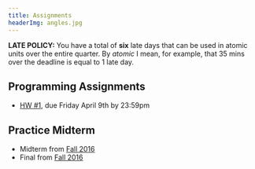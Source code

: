 ```yaml
---
title: Assignments
headerImg: angles.jpg
---
```


**LATE POLICY:** You have a total of **six** late days that can be used in
atomic units over the entire quarter. By *atomic* I mean, for example, that
35 mins over the deadline is equal to 1 late day.

## Programming Assignments

- [HW #1](https://classroom.github.com/a/u3GDJ7Gf), due Friday April 9th by 23:59pm

<!--
- [HW #2][hw2-git], due Fri 10/26 by 23:59pm
- [HW #3][hw3-git], due Mon 11/05 by 23:59pm
- [HW #4][hw4-git], due Mon 11/19 by 23:59pm
- [HW #5][hw5-git], due Wed 11/28 by 23:59pm
-->

## Practice Midterm 

- Midterm from [Fall 2016](static/img/midterm-fa16.pdf)
- Final   from [Fall 2016](static/img/final-fa16.pdf)
